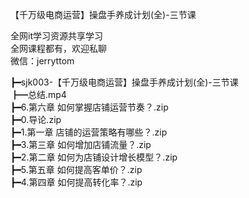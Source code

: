【千万级电商运营】操盘手养成计划(全)-三节课

全网it学习资源共享学习<br>全网课程都有，欢迎私聊<br>微信：jerryttom<br>

┣━sjk003-【千万级电商运营】操盘手养成计划(全)-三节课<br> ┣━总结.mp4<br> ┣━6.第六章 如何掌握店铺运营节奏？.zip<br> ┣━0.导论.zip<br> ┣━1.第一章 店铺的运营策略有哪些？.zip<br> ┣━3.第三章 如何增加店铺流量？.zip<br> ┣━2.第二章 如何为店铺设计增长模型？.zip<br> ┣━5.第五章 如何提高客单价？.zip<br> ┣━4.第四章 如何提高转化率？.zip